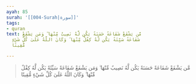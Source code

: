 ```yaml
---
ayah: 85
surah: '[[004-Surah|سورة]]'
tags:
- quran
text: مَّن يَشْفَعْ شَفَاعَةً حَسَنَةً يَكُن لَّهُ نَصِيبٌ مِّنْهَا ۖ وَمَن يَشْفَعْ
  شَفَاعَةً سَيِّئَةً يَكُن لَّهُ كِفْلٌ مِّنْهَا ۗ وَكَانَ اللَّهُ عَلَىٰ كُلِّ شَيْءٍ
  مُّقِيتًا

---
```

> مَّن يَشْفَعْ شَفَاعَةً حَسَنَةً يَكُن لَّهُ نَصِيبٌ مِّنْهَا ۖ وَمَن يَشْفَعْ شَفَاعَةً سَيِّئَةً يَكُن لَّهُ كِفْلٌ مِّنْهَا ۗ وَكَانَ اللَّهُ عَلَىٰ كُلِّ شَيْءٍ مُّقِيتًا
